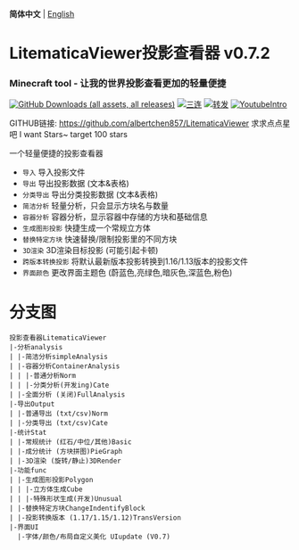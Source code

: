 **简体中文** | [English](./README_EN.md)

# LitematicaViewer投影查看器 v0.7.2

### Minecraft tool - 让我的世界投影查看更加的轻量便捷

[![GitHub Downloads (all assets, all releases)](https://img.shields.io/github/v/release/Albertchen857/LitematicaViewer)]()
[![三连](https://img.shields.io/badge/-一键三连-00A1D6?logo=bilibili&logoColor=white)](https://www.bilibili.com/video/BV1H9ZVYtEta/?spm_id_from=333.1387.homepage.video_card.click&vd_source=20c164cb28b2da114329d8728dad750f)
[![转发](https://img.shields.io/badge/-转发-00A1D6?logo=bilibili&logoColor=white)](https://space.bilibili.com/3494373232741268)
[![YoutubeIntro](https://img.shields.io/badge/-Youtube-00A1D6?logo=youtube&logoColor=red)](https://www.youtube.com/watch?v=0nofWrfKJeg)

GITHUB链接: https://github.com/albertchen857/LitematicaViewer
求求点点星吧 I want Stars~ target 100 stars

一个轻量便捷的投影查看器

- `导入` 导入投影文件
- `导出` 导出投影数据 (文本&表格)
- `分类导出` 导出分类投影数据 (文本&表格)
- `简洁分析` 轻量分析，只会显示方块名与数量
- `容器分析` 容器分析，显示容器中存储的方块和基础信息
- `生成图形投影` 快捷生成一个常规立方体
- `替换特定方块` 快速替换/限制投影里的不同方块
- `3D渲染` 3D渲染目标投影 (可能引起卡顿)
- `跨版本转换投影` 将默认最新版本投影转换到1.16/1.13版本的投影文件
- `界面颜色` 更改界面主题色 (蔚蓝色,亮绿色,暗灰色,深蓝色,粉色)

# 分支图

```
投影查看器LitematicaViewer
|-分析analysis
| |-简洁分析simpleAnalysis
| |-容器分析ContainerAnalysis
| | |-普通分析Norm
| | |-分类分析(开发ing)Cate
| |-全面分析 (关闭)FullAnalysis
|-导出Output
| |-普通导出 (txt/csv)Norm
| |-分类导出 (txt/csv)Cate
|-统计Stat
| |-常规统计 (红石/中位/其他)Basic
| |-成分统计 (方块拼图)PieGraph
| |-3D渲染 (旋转/静止)3DRender
|-功能func
| |-生成图形投影Polygon
| | |-立方体生成Cube
| | |-特殊形状生成(开发)Unusual
| |-替换特定方块ChangeIndentifyBlock
| |-投影转换版本 (1.17/1.15/1.12)TransVersion
|-界面UI
  |-字体/颜色/布局自定义美化 UIupdate (V0.7)
```
